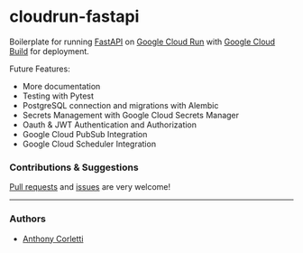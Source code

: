 # cloudrun-fastapi

Boilerplate for running [FastAPI](https://fastapi.tiangolo.com/) on [Google Cloud Run](https://cloud.google.com/run) with [Google Cloud Build](https://cloud.google.com/cloud-build) for deployment.

Future Features:

- More documentation
- Testing with Pytest
- PostgreSQL connection and migrations with Alembic
- Secrets Management with Google Cloud Secrets Manager
- Oauth & JWT Authentication and Authorization
- Google Cloud PubSub Integration
- Google Cloud Scheduler Integration

### Contributions & Suggestions

[Pull requests](https://github.com/anthcor/cloudrun-fastapi/compare) and [issues](https://github.com/anthcor/cloudrun-fastapi/issues/new) are very welcome!

---

### Authors

- [Anthony Corletti](https://github.com/anthcor)
